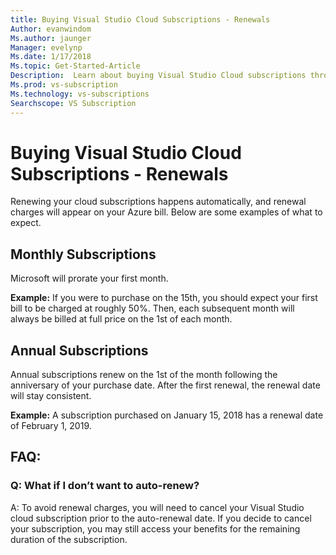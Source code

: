 ```yaml
---
title: Buying Visual Studio Cloud Subscriptions - Renewals
Author: evanwindom
Ms.author: jaunger
Manager: evelynp
Ms.date: 1/17/2018
Ms.topic: Get-Started-Article
Description:  Learn about buying Visual Studio Cloud subscriptions through Visual Studio Marketplace
Ms.prod: vs-subscription
Ms.technology: vs-subscriptions
Searchscope: VS Subscription
---
```


# Buying Visual Studio Cloud Subscriptions - Renewals

Renewing your cloud subscriptions happens automatically, and renewal charges will appear on your Azure bill.  Below are some examples of what to expect.
## Monthly Subscriptions
Microsoft will prorate your first month.  

**Example:**  If you were to purchase on the 15th, you should expect your first bill to be charged at roughly 50%.  Then, each subsequent month will always be billed at full price on the 1st of each month.

## Annual Subscriptions
Annual subscriptions renew on the 1st of the month following the anniversary of your purchase date.  After the first renewal, the renewal date will stay consistent.

**Example:**  A subscription purchased on January 15, 2018 has a renewal date of February 1, 2019.

## FAQ:
### Q:  What if I don’t want to auto-renew?
A:  To avoid renewal charges, you will need to cancel your Visual Studio cloud subscription prior to the auto-renewal date.  If you decide to cancel your subscription, you may still access your benefits for the remaining duration of the subscription.
